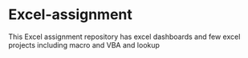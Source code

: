 # Excel-assignment
This Excel assignment repository has excel dashboards and few excel projects including macro and VBA and lookup
